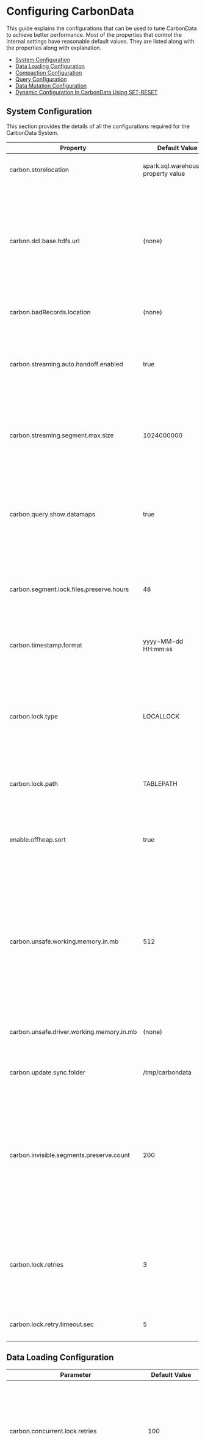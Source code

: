<!--
    Licensed to the Apache Software Foundation (ASF) under one or more 
    contributor license agreements.  See the NOTICE file distributed with
    this work for additional information regarding copyright ownership. 
    The ASF licenses this file to you under the Apache License, Version 2.0
    (the "License"); you may not use this file except in compliance with 
    the License.  You may obtain a copy of the License at

      http://www.apache.org/licenses/LICENSE-2.0

    Unless required by applicable law or agreed to in writing, software 
    distributed under the License is distributed on an "AS IS" BASIS, 
    WITHOUT WARRANTIES OR CONDITIONS OF ANY KIND, either express or implied.
    See the License for the specific language governing permissions and 
    limitations under the License.
-->

# Configuring CarbonData
 This guide explains the configurations that can be used to tune CarbonData to achieve better performance. Most of the properties that control the internal settings have reasonable default values. They are listed along with the properties along with explanation.

 * [System Configuration](#system-configuration)
 * [Data Loading Configuration](#data-loading-configuration)
 * [Compaction Configuration](#compaction-configuration)
 * [Query Configuration](#query-configuration)
 * [Data Mutation Configuration](#data-mutation-configuration)
 * [Dynamic Configuration In CarbonData Using SET-RESET](#dynamic-configuration-in-carbondata-using-set-reset)


##  System Configuration
This section provides the details of all the configurations required for the CarbonData System.

| Property | Default Value | Description |
|----------------------------|-------------------------------------|--------------------------------------------------------------------------------------------------------------------------------------------------------------------------------------------------------------------------------------------------------------------------------------------------------------------------------------------------------------------------------------------------------------------------------------------------------------------------------------------------------------------------------------------------------------------------------------------------------------------------------------|
| carbon.storelocation | spark.sql.warehouse.dir property value | Location where CarbonData will create the store, and write the data in its custom format. If not specified,the path defaults to spark.sql.warehouse.dir property. **NOTE:** Store location should be in HDFS or S3. |
| carbon.ddl.base.hdfs.url | (none) | To simplify and shorten the path to be specified in DDL/DML commands, this property is supported. This property is used to configure the HDFS relative path, the path configured in carbon.ddl.base.hdfs.url will be appended to the HDFS path configured in fs.defaultFS of core-site.xml. If this path is configured, then user need not pass the complete path while dataload. For example: If absolute path of the csv file is hdfs://10.18.101.155:54310/data/cnbc/2016/xyz.csv, the path "hdfs://10.18.101.155:54310" will come from property fs.defaultFS and user can configure the /data/cnbc/ as carbon.ddl.base.hdfs.url. Now while dataload user can specify the csv path as /2016/xyz.csv. |
| carbon.badRecords.location | (none) | CarbonData can detect the records not conforming to defined table schema and isolate them as bad records. This property is used to specify where to store such bad records. |
| carbon.streaming.auto.handoff.enabled | true | CarbonData supports storing of streaming data. To have high throughput for streaming, the data is written in Row format which is highly optimized for write, but performs poorly for query. When this property is true and when the streaming data size reaches ***carbon.streaming.segment.max.size***, CabonData will automatically convert the data to columnar format and optimize it for faster querying.**NOTE:** It is not recommended to keep the default value which is true. |
| carbon.streaming.segment.max.size | 1024000000 | CarbonData writes streaming data in row format which is optimized for high write throughput. This property defines the maximum size of data to be held is row format, beyond which it will be converted to columnar format in order to support high performance query, provided ***carbon.streaming.auto.handoff.enabled*** is true. **NOTE:** Setting higher value will impact the streaming ingestion. The value has to be configured in bytes. |
| carbon.query.show.datamaps | true | CarbonData stores datamaps as independent tables so as to allow independent maintenance to some extent. When this property is true,which is by default, show tables command will list all the tables including datatmaps(eg: Preaggregate table), else datamaps will be excluded from the table list.**NOTE:**  It is generally not required for the user to do any maintenance operations on these tables and hence not required to be seen. But it is shown by default so that user or admin can get clear understanding of the system for capacity planning. |
| carbon.segment.lock.files.preserve.hours | 48 | In order to support parallel data loading onto the same table, CarbonData sequences(locks) at the granularity of segments. Operations affecting the segment(like IUD, alter) are blocked from parallel operations. This property value indicates the number of hours the segment lock files will be preserved after dataload. These lock files will be deleted with the clean command after the configured number of hours. |
| carbon.timestamp.format | yyyy-MM-dd HH:mm:ss | CarbonData can understand data of timestamp type and process it in special manner. It can be so that the format of Timestamp data is different from that understood by CarbonData by default. This configuration allows users to specify the format of Timestamp in their data. |
| carbon.lock.type | LOCALLOCK | This configuration specifies the type of lock to be acquired during concurrent operations on table. There are following types of lock implementation: - LOCALLOCK: Lock is created on local file system as file. This lock is useful when only one spark driver (thrift server) runs on a machine and no other CarbonData spark application is launched concurrently. - HDFSLOCK: Lock is created on HDFS file system as file. This lock is useful when multiple CarbonData spark applications are launched and no ZooKeeper is running on cluster and HDFS supports file based locking. |
| carbon.lock.path | TABLEPATH | This configuration specifies the path where lock files have to be created. Recommended to configure zookeeper lock type or configure HDFS lock path(to this property) in case of S3 file system as locking is not feasible on S3. |
| enable.offheap.sort | true | Whether carbondata will use offheap or onheap memory. By default, the value is true and carbondata will use the property value from *carbon.unsafe.working.memory.in.mb* or *carbon.unsafe.driver.working.memory.in.mb* as the amount of memory; if it is false, carbondata will use the minimum value between the configured amount of unsafe memory and the 60% of JVM Heap Memory as the amount of memory. |
| carbon.unsafe.working.memory.in.mb | 512 | CarbonData supports storing data in off-heap memory for certain operations during data loading and query. This helps to avoid the Java GC and thereby improve the overall performance. The Minimum value recommeded is 512MB. Any value below this is reset to default value of 512MB. **NOTE:** The below formulas explain how to arrive at the off-heap size required.<u>Memory Required For Data Loading per executor: </u>(*carbon.number.of.cores.while.loading*) * (Number of tables to load in parallel) * (*offheap.sort.chunk.size.inmb* + *carbon.blockletgroup.size.in.mb* + *carbon.blockletgroup.size.in.mb*/3.5 ). <u>Memory required for Query per executor:</u> (*carbon.blockletgroup.size.in.mb* + *carbon.blockletgroup.size.in.mb* * 3.5) * spark.executor.cores |
| carbon.unsafe.driver.working.memory.in.mb | (none) | CarbonData supports storing data in unsafe on-heap memory in driver for certain operations like insert into, query for loading datamap cache. The Minimum value recommended is 512MB. If this configuration is not set, carbondata will use the value of `carbon.unsafe.working.memory.in.mb`. |
| carbon.update.sync.folder | /tmp/carbondata | CarbonData maintains last modification time entries in modifiedTime.mdt to determine the schema changes and reload only when necessary. This configuration specifies the path where the file needs to be written. |
| carbon.invisible.segments.preserve.count | 200 | CarbonData maintains each data load entry in tablestatus file. The entries from this file are not deleted for those segments that are compacted or dropped, but are made invisible. If the number of data loads are very high, the size and number of entries in tablestatus file can become too many causing unnecessary reading of all data. This configuration specifies the number of segment entries to be maintained afte they are compacted or dropped. Beyond this, the entries are moved to a separate history tablestatus file. **NOTE:** The entries in tablestatus file help to identify the operations performed on CarbonData table and is also used for checkpointing during various data manupulation operations. This is similar to AUDIT file maintaining all the operations and its status. Hence the entries are never deleted but moved to a separate history file. |
| carbon.lock.retries | 3 | CarbonData ensures consistency of operations by blocking certain operations from running in parallel. In order to block the operations from running in parallel, lock is obtained on the table. This configuration specifies the maximum number of retries to obtain the lock for any operations other than load. **NOTE:** Data manupulation operations like Compaction,UPDATE,DELETE  or LOADING,UPDATE,DELETE are not allowed to run in parallel. How ever data loading can happen in parallel to compaction. |
| carbon.lock.retry.timeout.sec | 5 | Specifies the interval between the retries to obtain the lock for any operation other than load. **NOTE:** Refer to ***carbon.lock.retries*** for understanding why CarbonData uses locks for operations. |

## Data Loading Configuration

| Parameter | Default Value | Description |
|--------------------------------------|---------------|----------------------------------------------------------------------------------------------------------------------|
| carbon.concurrent.lock.retries | 100 | CarbonData supports concurrent data loading onto same table. To ensure the loading status is correctly updated into the system,locks are used to sequence the status updation step. This configuration specifies the maximum number of retries to obtain the lock for updating the load status. **NOTE:** This value is high as more number of concurrent loading happens,more the chances of not able to obtain the lock when tried. Adjust this value according to the number of concurrent loading to be supported by the system. |
| carbon.concurrent.lock.retry.timeout.sec | 1 | Specifies the interval between the retries to obtain the lock for concurrent operations. **NOTE:** Refer to ***carbon.concurrent.lock.retries*** for understanding why CarbonData uses locks during data loading operations. |
| carbon.csv.read.buffersize.byte | 1048576 | CarbonData uses Hadoop InputFormat to read the csv files. This configuration value is used to pass buffer size as input for the Hadoop MR job when reading the csv files. This value is configured in bytes. **NOTE:** Refer to ***org.apache.hadoop.mapreduce. InputFormat*** documentation for additional information. |
| carbon.loading.prefetch | false | CarbonData uses univocity parser to read csv files. This configuration is used to inform the parser whether it can prefetch the data from csv files to speed up the reading.**NOTE:** Enabling prefetch improves the data loading performance, but needs higher memory to keep more records which are read ahead from disk. |
| carbon.skip.empty.line | false | The csv files givent to CarbonData for loading can contain empty lines. Based on the business scenario, this empty line might have to be ignored or needs to be treated as NULL value for all columns. In order to define this business behavior, this configuration is provided.**NOTE:** In order to consider NULL values for non string columns and continue with data load, ***carbon.bad.records.action*** need to be set to **FORCE**;else data load will be failed as bad records encountered. |
| carbon.number.of.cores.while.loading | 2 | Number of cores to be used while loading data. This also determines the number of threads to be used to read the input files (csv) in parallel.**NOTE:** This configured value is used in every data loading step to parallelize the operations. Configuring a higher value can lead to increased early thread pre-emption by OS and there by reduce the overall performance. |
| enable.unsafe.sort | true | CarbonData supports unsafe operations of Java to avoid GC overhead for certain operations. This configuration enables to use unsafe functions in CarbonData. **NOTE:** For operations like data loading, which generates more short lived Java objects, Java GC can be a bottle neck. Using unsafe can overcome the GC overhead and improve the overall performance. |
| enable.offheap.sort | true | CarbonData supports storing data in off-heap memory for certain operations during data loading and query. This helps to avoid the Java GC and thereby improve the overall performance. This configuration enables using off-heap memory for sorting of data during data loading.**NOTE:**  ***enable.unsafe.sort*** configuration needs to be configured to true for using off-heap |
| carbon.load.sort.scope | LOCAL_SORT | CarbonData can support various sorting options to match the balance between load and query performance. LOCAL_SORT:All the data given to an executor in the single load is fully sorted and written to carbondata files. Data loading performance is reduced a little as the entire data needs to be sorted in the executor. BATCH_SORT:Sorts the data in batches of configured size and writes to carbondata files. Data loading performance increases as the entire data need not be sorted. But query performance will get reduced due to false positives in block pruning and also due to more number of carbondata files written. Due to more number of carbondata files, if identified blocks > cluster parallelism, query performance and concurrency will get reduced. GLOBAL SORT:Entire data in the data load is fully sorted and written to carbondata files. Data loading performance would get reduced as the entire data needs to be sorted. But the query performance increases significantly due to very less false positives and concurrency is also improved. **NOTE:** when BATCH_SORT is configured, it is recommended to keep ***carbon.load.batch.sort.size.inmb*** > ***carbon.blockletgroup.size.in.mb*** |
| carbon.load.batch.sort.size.inmb | 0 | When  ***carbon.load.sort.scope*** is configured as ***BATCH_SORT***, this configuration needs to be added to specify the batch size for sorting and writing to carbondata files. **NOTE:** It is recommended to keep the value around 45% of ***carbon.sort.storage.inmemory.size.inmb*** to avoid spill to disk. Also it is recommended to keep the value higher than ***carbon.blockletgroup.size.in.mb***. Refer to *carbon.load.sort.scope* for more information on sort options and the advantages/disadvantages of each option. |
| carbon.global.sort.rdd.storage.level | MEMORY_ONLY | Storage level to persist dataset of RDD/dataframe when loading data with 'sort_scope'='global_sort', if user's executor has less memory, set this parameter to 'MEMORY_AND_DISK_SER' or other storage level to correspond to different environment. [See detail](http://spark.apache.org/docs/latest/rdd-programming-guide.html#rdd-persistence). |
| carbon.load.global.sort.partitions | 0 | The number of partitions to use when shuffling data for global sort. Default value 0 means to use same number of map tasks as reduce tasks. **NOTE:** In general, it is recommended to have 2-3 tasks per CPU core in your cluster. |
| carbon.sort.size | 100000 | Number of records to hold in memory to sort and write intermediate sort temp files. **NOTE:** Memory required for data loading will increase if you turn this value bigger. Besides each thread will cache this amout of records. The number of threads is configured by *carbon.number.of.cores.while.loading*. |
| carbon.options.bad.records.logger.enable | false | CarbonData can identify the records that are not conformant to schema and isolate them as bad records. Enabling this configuration will make CarbonData to log such bad records. **NOTE:** If the input data contains many bad records, logging them will slow down the over all data loading throughput. The data load operation status would depend on the configuration in ***carbon.bad.records.action***. |
| carbon.bad.records.action | FAIL | CarbonData in addition to identifying the bad records, can take certain actions on such data. This configuration can have four types of actions for bad records namely FORCE, REDIRECT, IGNORE and FAIL. If set to FORCE then it auto-corrects the data by storing the bad records as NULL. If set to REDIRECT then bad records are written to the raw CSV instead of being loaded. If set to IGNORE then bad records are neither loaded nor written to the raw CSV. If set to FAIL then data loading fails if any bad records are found. |
| carbon.options.is.empty.data.bad.record | false | Based on the business scenarios, empty("" or '' or ,,) data can be valid or invalid. This configuration controls how empty data should be treated by CarbonData. If false, then empty ("" or '' or ,,) data will not be considered as bad record and vice versa. |
| carbon.options.bad.record.path | (none) | Specifies the HDFS path where bad records are to be stored. By default the value is Null. This path must to be configured by the user if ***carbon.options.bad.records.logger.enable*** is **true** or ***carbon.bad.records.action*** is **REDIRECT**. |
| carbon.blockletgroup.size.in.mb | 64 | Please refer to [file-structure-of-carbondata](./file-structure-of-carbondata.md#carbondata-file-format) to understand the storage format of CarbonData. The data are read as a group of blocklets which are called blocklet groups. This parameter specifies the size of each blocklet group. Higher value results in better sequential IO access. The minimum value is 16MB, any value lesser than 16MB will reset to the default value (64MB). **NOTE:** Configuring a higher value might lead to poor performance as an entire blocklet group will have to read into memory before processing. For filter queries with limit, it is **not advisable** to have a bigger blocklet size. For aggregation queries which need to return more number of rows, bigger blocklet size is advisable. |
| carbon.sort.file.write.buffer.size | 16384 | CarbonData sorts and writes data to intermediate files to limit the memory usage. This configuration determines the buffer size to be used for reading and writing such files. **NOTE:** This configuration is useful to tune IO and derive optimal performance. Based on the OS and underlying harddisk type, these values can significantly affect the overall performance. It is ideal to tune the buffersize equivalent to the IO buffer size of the OS. Recommended range is between 10240 and 10485760 bytes. |
| carbon.sort.intermediate.files.limit | 20 | CarbonData sorts and writes data to intermediate files to limit the memory usage. Before writing the target carbondata file, the records in these intermediate files needs to be merged to reduce the number of intermediate files. This configuration determines the minimum number of intermediate files after which merged sort is applied on them sort the data. **NOTE:** Intermediate merging happens on a separate thread in the background. Number of threads used is determined by ***carbon.merge.sort.reader.thread***. Configuring a low value will cause more time to be spent in merging these intermediate merged files which can cause more IO. Configuring a high value would cause not to use the idle threads to do intermediate sort merges. Recommended range is between 2 and 50. |
| carbon.merge.sort.reader.thread | 3 | CarbonData sorts and writes data to intermediate files to limit the memory usage. When the intermediate files reaches ***carbon.sort.intermediate.files.limit***, the files will be merged in another thread pool. This value will control the size of the pool. Each thread will read the intermediate files and do merge sort and finally write the records to another file. **NOTE:** Refer to ***carbon.sort.intermediate.files.limit*** for operation description. Configuring smaller number of threads can cause merging slow down over loading process whereas configuring larger number of threads can cause thread contention with threads in other data loading steps. Hence configure a fraction of ***carbon.number.of.cores.while.loading***. |
| carbon.merge.sort.prefetch | true | CarbonData writes every ***carbon.sort.size*** number of records to intermediate temp files during data loading to ensure memory footprint is within limits. These intermediate temp files will have to be sorted using merge sort before writing into CarbonData format. This configuration enables pre fetching of data from these temp files in order to optimize IO and speed up data loading process. |
| carbon.prefetch.buffersize | 1000 | When the configuration ***carbon.merge.sort.prefetch*** is configured to true, we need to set the number of records that can be prefetched. This configuration is used specify the number of records to be prefetched.**NOTE: **Configuring more number of records to be prefetched increases memory footprint as more records will have to be kept in memory. |
| enable.inmemory.merge.sort | false | CarbonData sorts and writes data to intermediate files to limit the memory usage. These intermediate files needs to be sorted again using merge sort before writing to the final carbondata file. Performing merge sort in memory would increase the sorting performance at the cost of increased memory footprint. This Configuration specifies to do in-memory merge sort or to do file based merge sort. |
| carbon.sort.storage.inmemory.size.inmb | 512 | CarbonData writes every ***carbon.sort.size*** number of records to intermediate temp files during data loading to ensure memory footprint is within limits. When ***enable.unsafe.sort*** configuration is enabled, instead of using ***carbon.sort.size*** which is based on rows count, size occupied in memory is used to determine when to flush data pages to intermediate temp files. This configuration determines the memory to be used for storing data pages in memory. **NOTE:** Configuring a higher value ensures more data is maintained in memory and hence increases data loading performance due to reduced or no IO. Based on the memory availability in the nodes of the cluster, configure the values accordingly. |
| carbon.load.sortmemory.spill.percentage | 0 | During data loading, some data pages are kept in memory upto memory configured in ***carbon.sort.storage.inmemory.size.inmb*** beyond which they are spilled to disk as intermediate temporary sort files. This configuration determines after what percentage data needs to be spilled to disk. **NOTE:** Without this configuration, when the data pages occupy upto configured memory, new data pages would be dumped to disk and old pages are still maintained in disk. |
| carbon.enable.calculate.size | true | **For Load Operation**: Enabling this property will let carbondata calculate the size of the carbon data file (.carbondata) and the carbon index file (.carbonindex) for each load and update the table status file. **For Describe Formatted**: Enabling this property will let carbondata calculate the total size of the carbon data files and the carbon index files for the each table and display it in describe formatted command. **NOTE:** This is useful to determine the overall size of the carbondata table and also get an idea of how the table is growing in order to take up other backup strategy decisions. |
| carbon.cutOffTimestamp | (none) | CarbonData has capability to generate the Dictionary values for the timestamp columns from the data itself without the need to store the computed dictionary values. This configuration sets the start date for calculating the timestamp. Java counts the number of milliseconds from start of "1970-01-01 00:00:00". This property is used to customize the start of position. For example "2000-01-01 00:00:00". **NOTE:** The date must be in the form ***carbon.timestamp.format***. CarbonData supports storing data for upto 68 years. For example, if the cut-off time is 1970-01-01 05:30:00, then data upto 2038-01-01 05:30:00 will be supported by CarbonData. |
| carbon.timegranularity | SECOND | The configuration is used to specify the data granularity level such as DAY, HOUR, MINUTE, or SECOND. This helps to store more than 68 years of data into CarbonData. |
| carbon.use.local.dir | true | CarbonData,during data loading, writes files to local temp directories before copying the files to HDFS. This configuration is used to specify whether CarbonData can write locally to tmp directory of the container or to the YARN application directory. |
| carbon.sort.temp.compressor | SNAPPY | CarbonData writes every ***carbon.sort.size*** number of records to intermediate temp files during data loading to ensure memory footprint is within limits. These temporary files can be compressed and written in order to save the storage space. This configuration specifies the name of compressor to be used to compress the intermediate sort temp files during sort procedure in data loading. The valid values are 'SNAPPY','GZIP','BZIP2','LZ4','ZSTD' and empty. By default, empty means that Carbondata will not compress the sort temp files. **NOTE:** Compressor will be useful if you encounter disk bottleneck. Since the data needs to be compressed and decompressed,it involves additional CPU cycles,but is compensated by the high IO throughput due to less data to be written or read from the disks. |
| carbon.load.skewedDataOptimization.enabled | false | During data loading,CarbonData would divide the number of blocks equally so as to ensure all executors process same number of blocks. This mechanism satisfies most of the scenarios and ensures maximum parallel processing for optimal data loading performance. In some business scenarios, there might be scenarios where the size of blocks vary significantly and hence some executors would have to do more work if they get blocks containing more data. This configuration enables size based block allocation strategy for data loading. When loading, carbondata will use file size based block allocation strategy for task distribution. It will make sure that all the executors process the same size of data.**NOTE:** This configuration is useful if the size of your input data files varies widely, say 1MB to 1GB. For this configuration to work effectively,knowing the data pattern and size is important and necessary. |
| enable.data.loading.statistics | false | CarbonData has extensive logging which would be useful for debugging issues related to performance or hard to locate issues. This configuration when made ***true*** would log additional data loading statistics information to more accurately locate the issues being debugged. **NOTE:** Enabling this would log more debug information to log files, there by increasing the log files size significantly in short span of time. It is advised to configure the log files size, retention of log files parameters in log4j properties appropriately. Also extensive logging is an increased IO operation and hence over all data loading performance might get reduced. Therefore it is recommended to enable this configuration only for the duration of debugging. |
| carbon.dictionary.chunk.size | 10000 | CarbonData generates dictionary keys and writes them to separate dictionary file during data loading. To optimize the IO, this configuration determines the number of dictionary keys to be persisted to dictionary file at a time. **NOTE:** Writing to file also serves as a commit point to the dictionary generated. Increasing more values in memory causes more data loss during system or application failure. It is advised to alter this configuration judiciously. |
| dictionary.worker.threads | 1 | CarbonData supports Optimized data loading by relying on a dictionary server. Dictionary server helps to maintain dictionary values independent of the data loading and there by avoids reading the same input data multiples times. This configuration determines the number of concurrent dictionary generation or request that needs to be served by the dictionary server. **NOTE:** This configuration takes effect when ***carbon.options.single.pass*** is configured as true. Please refer to *carbon.options.single.pass*to understand how dictionary server optimizes data loading. |
| carbon.dictionary.server.port | 2030 | Single Pass Loading enables single job to finish data loading with dictionary generation on the fly. It enhances performance in the scenarios where the subsequent data loading after initial load involves fewer incremental updates on the dictionary. Single pass loading can be enabled using the option ***carbon.options.single.pass***. When this option is specified, a dictionary server will be internally started to handle the dictionary generation and query requests. This configuration specifies the port on which the server need to listen for incoming requests. Port value ranges between 0-65535 |
| carbon.load.directWriteToStorePath.enabled | false | During data load, all the carbondata files are written to local disk and finally copied to the target store location in HDFS/S3. Enabling this parameter will make carbondata files to be written directly onto target HDFS/S3 location bypassing the local disk.**NOTE:** Writing directly to HDFS/S3 saves local disk IO(once for writing the files and again for copying to HDFS/S3) there by improving the performance. But the drawback is when data loading fails or the application crashes, unwanted carbondata files will remain in the target HDFS/S3 location until it is cleared during next data load or by running *CLEAN FILES* DDL command |
| carbon.options.serialization.null.format | \N | Based on the business scenarios, some columns might need to be loaded with null values. As null value cannot be written in csv files, some special characters might be adopted to specify null values. This configuration can be used to specify the null values format in the data being loaded. |
| carbon.column.compressor | snappy | CarbonData will compress the column values using the compressor specified by this configuration. Currently CarbonData supports 'snappy' and 'zstd' compressors. |
| carbon.minmax.allowed.byte.count | 200 | CarbonData will write the min max values for string/varchar types column using the byte count specified by this configuration. Max value is 1000 bytes(500 characters) and Min value is 10 bytes(5 characters). **NOTE:** This property is useful for reducing the store size thereby improving the query performance but can lead to query degradation if value is not configured properly. | |

## Compaction Configuration

| Parameter | Default Value | Description |
|-----------------------------------------------|---------------|--------------------------------------------------------------------------------------------------------------------------------------------------------------------------------------------------------------------------------------------------------------------------------------------------------------------------------------------------|
| carbon.number.of.cores.while.compacting | 2 | Number of cores to be used while compacting data. This also determines the number of threads to be used to read carbondata files in parallel. |
| carbon.compaction.level.threshold | 4, 3 | Each CarbonData load will create one segment, if every load is small in size it will generate many small file over a period of time impacting the query performance. This configuration is for minor compaction which decides how many segments to be merged. Configuration is of the form (x,y). Compaction will be triggered for every x segments and form a single level 1 compacted segment. When the number of compacted level 1 segments reach y, compaction will be triggered again to merge them to form a single level 2 segment. For example: If it is set as 2, 3 then minor compaction will be triggered for every 2 segments. 3 is the number of level 1 compacted segments which is further compacted to new segment.**NOTE:** When ***carbon.enable.auto.load.merge*** is **true**, configuring higher values cause overall data loading time to increase as compaction will be triggered after data loading is complete but status is not returned till compaction is complete. But compacting more number of segments can increase query performance. Hence optimal values needs to be configured based on the business scenario. Valid values are between 0 to 100. |
| carbon.major.compaction.size | 1024 | To improve query performance and all the segments can be merged and compacted to a single segment upto configured size. This Major compaction size can be configured using this parameter. Sum of the segments which is below this threshold will be merged. This value is expressed in MB. |
| carbon.horizontal.compaction.enable | true | CarbonData supports DELETE/UPDATE functionality by creating delta data files for existing carbondata files. These delta files would grow as more number of DELETE/UPDATE operations are performed. Compaction of these delta files are termed as horizontal compaction. This configuration is used to turn ON/OFF horizontal compaction. After every DELETE and UPDATE statement, horizontal compaction may occur in case the delta (DELETE/ UPDATE) files becomes more than specified threshold.**NOTE: **Having many delta files will reduce the query performance as scan has to happen on all these files before the final state of data can be decided. Hence it is advisable to keep horizontal compaction enabled and configure reasonable values to ***carbon.horizontal.UPDATE.compaction.threshold*** and ***carbon.horizontal.DELETE.compaction.threshold*** |
| carbon.horizontal.update.compaction.threshold | 1 | This configuration specifies the threshold limit on number of UPDATE delta files within a segment. In case the number of delta files goes beyond the threshold, the UPDATE delta files within the segment becomes eligible for horizontal compaction and are compacted into single UPDATE delta file. Values range between 1 to 10000. |
| carbon.horizontal.delete.compaction.threshold | 1 | This configuration specifies the threshold limit on number of DELETE delta files within a block of a segment. In case the number of delta files goes beyond the threshold, the DELETE delta files for the particular block of the segment becomes eligible for horizontal compaction and are compacted into single DELETE delta file. Values range between 1 to 10000. |
| carbon.update.segment.parallelism | 1 | CarbonData processes the UPDATE operations by grouping records belonging to a segment into a single executor task. When the amount of data to be updated is more, this behavior causes problems like restarting of executor due to low memory and data-spill related errors. This property specifies the parallelism for each segment during update.**NOTE:** It is recommended to set this value to a multiple of the number of executors for balance. Values range between 1 to 1000. |
| carbon.numberof.preserve.segments | 0 | If the user wants to preserve some number of segments from being compacted then he can set this configuration. Example: carbon.numberof.preserve.segments = 2 then 2 latest segments will always be excluded from the compaction. No segments will be preserved by default.**NOTE:** This configuration is useful when the chances of input data can be wrong due to environment scenarios. Preserving some of the latest segments from being compacted can help to easily delete the wrongly loaded segments. Once compacted,it becomes more difficult to determine the exact data to be deleted(except when data is incrementing according to time) |
| carbon.allowed.compaction.days | 0 | This configuration is used to control on the number of recent segments that needs to be compacted, ignoring the older ones. This configuration is in days. For Example: If the configuration is 2, then the segments which are loaded in the time frame of past 2 days only will get merged. Segments which are loaded earlier than 2 days will not be merged. This configuration is disabled by default.**NOTE:** This configuration is useful when a bulk of history data is loaded into the carbondata. Query on this data is less frequent. In such cases involving these segments also into compaction will affect the resource consumption, increases overall compaction time. |
| carbon.enable.auto.load.merge | false | Compaction can be automatically triggered once data load completes. This ensures that the segments are merged in time and thus query times does not increase with increase in segments. This configuration enables to do compaction along with data loading.**NOTE: **Compaction will be triggered once the data load completes. But the status of data load wait till the compaction is completed. Hence it might look like data loading time has increased, but thats not the case. Moreover failure of compaction will not affect the data loading status. If data load had completed successfully, the status would be updated and segments are committed. However, failure while data loading, will not trigger compaction and error is returned immediately. |
| carbon.enable.page.level.reader.in.compaction|true|Enabling page level reader for compaction reduces the memory usage while compacting more number of segments. It allows reading only page by page instead of reading whole blocklet to memory. **NOTE:** Please refer to [file-structure-of-carbondata](./file-structure-of-carbondata.md#carbondata-file-format) to understand the storage format of CarbonData and concepts of pages.|
| carbon.concurrent.compaction | true | Compaction of different tables can be executed concurrently. This configuration determines whether to compact all qualifying tables in parallel or not. **NOTE: **Compacting concurrently is a resource demanding operation and needs more resources there by affecting the query performance also. This configuration is **deprecated** and might be removed in future releases. |
| carbon.compaction.prefetch.enable | false | Compaction operation is similar to Query + data load where in data from qualifying segments are queried and data loading performed to generate a new single segment. This configuration determines whether to query ahead data from segments and feed it for data loading. **NOTE: **This configuration is disabled by default as it needs extra resources for querying extra data. Based on the memory availability on the cluster, user can enable it to improve compaction performance. |
| carbon.merge.index.in.segment | true | Each CarbonData file has a companion CarbonIndex file which maintains the metadata about the data. These CarbonIndex files are read and loaded into driver and is used subsequently for pruning of data during queries. These CarbonIndex files are very small in size(few KB) and are many. Reading many small files from HDFS is not efficient and leads to slow IO performance. Hence these CarbonIndex files belonging to a segment can be combined into  a single file and read once there by increasing the IO throughput. This configuration enables to merge all the CarbonIndex files into a single MergeIndex file upon data loading completion.**NOTE:** Reading a single big file is more efficient in HDFS and IO throughput is very high. Due to this the time needed to load the index files into memory when query is received for the first time on that table is significantly reduced and there by significantly reduces the delay in serving the first query. |

## Query Configuration

| Parameter | Default Value | Description |
|--------------------------------------|---------------|---------------------------------------------------|
| carbon.max.driver.lru.cache.size | -1 | Maximum memory **(in MB)** upto which the driver process can cache the data (BTree and dictionary values). Beyond this, least recently used data will be removed from cache before loading new set of values. Default value of -1 means there is no memory limit for caching. Only integer values greater than 0 are accepted. **NOTE:** Minimum number of entries that needs to be removed from cache in order to load the new set of data is determined and unloaded.ie.,for example if 3 cache entries qualify for pre-emption, out of these, those entries that free up more cache memory is removed prior to others. Please refer [FAQs](./faq.md#how-to-check-lru-cache-memory-footprint) for checking LRU cache memory footprint. |
| carbon.max.executor.lru.cache.size | -1 | Maximum memory **(in MB)** upto which the executor process can cache the data (BTree and reverse dictionary values). Default value of -1 means there is no memory limit for caching. Only integer values greater than 0 are accepted. **NOTE:** If this parameter is not configured, then the value of ***carbon.max.driver.lru.cache.size*** will be used. |
| max.query.execution.time | 60 | Maximum time allowed for one query to be executed. The value is in minutes. |
| carbon.enableMinMax | true | CarbonData maintains the metadata which enables to prune unnecessary files from being scanned as per the query conditions. To achieve pruning, Min,Max of each column is maintined.Based on the filter condition in the query, certain data can be skipped from scanning by matching the filter value against the min,max values of the column(s) present in that carbondata file. This pruning enhances query performance significantly. |
| carbon.dynamical.location.scheduler.timeout | 5 | CarbonData has its own scheduling algorithm to suggest to Spark on how many tasks needs to be launched and how much work each task need to do in a Spark cluster for any query on CarbonData. To determine the number of tasks that can be scheduled, knowing the count of active executors is necessary. When dynamic allocation is enabled on a YARN based spark cluster, executor processes are shutdown if no request is received for a particular amount of time. The executors are brought up when the requet is received again. This configuration specifies the maximum time (unit in seconds) the carbon scheduler can wait for executor to be active. Minimum value is 5 sec and maximum value is 15 sec.**NOTE: **Waiting for longer time leads to slow query response time.Moreover it might be possible that YARN is not able to start the executors and waiting is not beneficial. |
| carbon.scheduler.min.registered.resources.ratio | 0.8 | Specifies the minimum resource (executor) ratio needed for starting the block distribution. The default value is 0.8, which indicates 80% of the requested resource is allocated for starting block distribution. The minimum value is 0.1 min and the maximum value is 1.0. |
| carbon.search.enabled (Alpha Feature) | false | If set to true, it will use CarbonReader to do distributed scan directly instead of using compute framework like spark, thus avoiding limitation of compute framework like SQL optimizer and task scheduling overhead. |
| carbon.search.query.timeout | 10s | Time within which the result is expected from the workers, beyond which the query is terminated |
| carbon.search.scan.thread | num of cores available in worker node | Number of cores to be used in each worker for performing scan. |
| carbon.search.master.port | 10020 | Port on which the search master listens for incoming query requests |
| carbon.search.worker.port | 10021 | Port on which search master communicates with the workers. |
| carbon.search.worker.workload.limit | 10 * *carbon.search.scan.thread* | Maximum number of active requests that can be sent to a worker. Beyond which the request needs to be rescheduled for later time or to a different worker. |
| carbon.detail.batch.size | 100 | The buffer size to store records, returned from the block scan. In limit scenario this parameter is very important. For example your query limit is 1000. But if we set this value to 3000 that means we get 3000 records from scan but spark will only take 1000 rows. So the 2000 remaining are useless. In one Finance test case after we set it to 100, in the limit 1000 scenario the performance increase about 2 times in comparison to if we set this value to 12000. |
| carbon.enable.vector.reader | true | Spark added vector processing to optimize cpu cache miss and there by increase the query performance. This configuration enables to fetch data as columnar batch of size 4*1024 rows instead of fetching data row by row and provide it to spark so that there is improvement in  select queries performance. |
| carbon.task.distribution | block | CarbonData has its own scheduling algorithm to suggest to Spark on how many tasks needs to be launched and how much work each task need to do in a Spark cluster for any query on CarbonData. Each of these task distribution suggestions has its own advantages and disadvantages. Based on the customer use case, appropriate task distribution can be configured.**block**: Setting this value will launch one task per block. This setting is suggested in case of concurrent queries and queries having big shuffling scenarios. **custom**: Setting this value will group the blocks and distribute it uniformly to the available resources in the cluster. This enhances the query performance but not suggested in case of concurrent queries and queries having big shuffling scenarios. **blocklet**: Setting this value will launch one task per blocklet. This setting is suggested in case of concurrent queries and queries having big shuffling scenarios. **merge_small_files**: Setting this value will merge all the small carbondata files upto a bigger size configured by ***spark.sql.files.maxPartitionBytes*** (128 MB is the default value,it is configurable) during querying. The small carbondata files are combined to a map task to reduce the number of read task. This enhances the performance. |
| carbon.custom.block.distribution | false | CarbonData has its own scheduling algorithm to suggest to Spark on how many tasks needs to be launched and how much work each task need to do in a Spark cluster for any query on CarbonData. When this configuration is true, CarbonData would distribute the available blocks to be scanned among the available number of cores. For Example:If there are 10 blocks to be scanned and only 3 tasks can be run(only 3 executor cores available in the cluster), CarbonData would combine blocks as 4,3,3 and give it to 3 tasks to run. **NOTE:** When this configuration is false, as per the ***carbon.task.distribution*** configuration, each block/blocklet would be given to each task. |
| enable.query.statistics | false | CarbonData has extensive logging which would be useful for debugging issues related to performance or hard to locate issues. This configuration when made ***true*** would log additional query statistics information to more accurately locate the issues being debugged.**NOTE:** Enabling this would log more debug information to log files, there by increasing the log files size significantly in short span of time. It is advised to configure the log files size, retention of log files parameters in log4j properties appropriately. Also extensive logging is an increased IO operation and hence over all query performance might get reduced. Therefore it is recommended to enable this configuration only for the duration of debugging. |
| enable.unsafe.in.query.processing | false | CarbonData supports unsafe operations of Java to avoid GC overhead for certain operations. This configuration enables to use unsafe functions in CarbonData while scanning the  data during query. |
| carbon.query.validate.direct.query.on.datamap | true | CarbonData supports creating pre-aggregate table datamaps as an independent tables. For some debugging purposes, it might be required to directly query from such datamap tables. This configuration allows to query on such datamaps. |
| carbon.max.driver.threads.for.block.pruning | 4 | Number of threads used for driver pruning when the carbon files are more than 100k Maximum memory. This configuration can used to set number of threads between 1 to 4. |
| carbon.heap.memory.pooling.threshold.bytes | 1048576 | CarbonData supports unsafe operations of Java to avoid GC overhead for certain operations. Using unsafe, memory can be allocated on Java Heap or off heap. This configuration controls the allocation mechanism on Java HEAP. If the heap memory allocations of the given size is greater or equal than this value,it should go through the pooling mechanism. But if set this size to -1, it should not go through the pooling mechanism. Default value is 1048576(1MB, the same as Spark). Value to be specified in bytes. |
| carbon.push.rowfilters.for.vector | false | When enabled complete row filters will be handled by carbon in case of vector. If it is disabled then only page level pruning will be done by carbon and row level filtering will be done by spark for vector. And also there are scan optimizations in carbon to avoid multiple data copies when this parameter is set to false. There is no change in flow for non-vector based queries. |

## Data Mutation Configuration
| Parameter | Default Value | Description |
|--------------------------------------|---------------|---------------------------------------------------|
| carbon.insert.persist.enable | false | CarbonData does loading in 2 major steps.1st step reads from the input source and generates the dictionary values.2nd step reads from the source again and encodes the data with the dictionary values, perform index calculations and writes in CarbonData format. Suppose we are loading the CarbonData table using another table as source(using insert into) and the source table is being loaded in parallel, there can be cases where some data got inserted into the source table after CarbonData generated for the target table in which case some new records which does not have dictionary values generated gets read leading to inconsistency. To avoid this condition we can persist the dataset of RDD/dataframe into MEMORY_AND_DISK(default value) and perform insert into operation. This ensures the data read from source table is cached and is not read again from the source there by ensuring consistency between dictionary generation and writing to CarbonData format steps. By default this value is false as concurrent loading into source table is not the scenario majority of the times.**NOTE:** This configuration can reduce the insert into execution time as data need not be re read; but increases the memory foot print. |
| carbon.insert.storage.level | MEMORY_AND_DISK | Storage level to persist dataset of a RDD/dataframe. Applicable when ***carbon.insert.persist.enable*** is **true**, if user's executor has less memory, set this parameter to 'MEMORY_AND_DISK_SER' or other storage level to correspond to different environment. [See detail](http://spark.apache.org/docs/latest/rdd-programming-guide.html#rdd-persistence). |
| carbon.update.persist.enable | true | Configuration to enable the dataset of RDD/dataframe to persist data. Enabling this will reduce the execution time of UPDATE operation. |
| carbon.update.storage.level | MEMORY_AND_DISK | Storage level to persist dataset of a RDD/dataframe. Applicable when ***carbon.update.persist.enable*** is **true**, if user's executor has less memory, set this parameter to 'MEMORY_AND_DISK_SER' or other storage level to correspond to different environment. [See detail](http://spark.apache.org/docs/latest/rdd-programming-guide.html#rdd-persistence). |


##  Dynamic Configuration In CarbonData Using SET-RESET

**SET/RESET** commands are used to add, update, display, or reset the carbondata properties dynamically without restarting the driver.

**Syntax**

* **Add or Update :** This command adds or updates the value of parameter_name.

```
SET parameter_name=parameter_value
```

* Display Property Value: This command displays the value of the specified parameter_name.

```
SET parameter_name
```

* Display Session Parameters: This command displays all the supported session parameters.

```
SET
```

* Display Session Parameters along with usage details: This command displays all the supported session parameters along with their usage details.

```
SET -v
```

* Reset: This command clears all the session parameters.

```
RESET
```

 **Parameter Description:**

| Parameter       | Description                                                                            |
|-----------------|----------------------------------------------------------------------------------------|
| parameter_name  | Name of the property whose value needs to be dynamically added, updated, or displayed. |
| parameter_value | New value of the parameter_name to be set.                                             |

<b><p align="center">Dynamically Configurable Properties of CarbonData</p></b>


| Properties                                | Description                                                  |
| ----------------------------------------- | ------------------------------------------------------------ |
| carbon.options.bad.records.logger.enable  | CarbonData can identify the records that are not conformant to schema and isolate them as bad records. Enabling this configuration will make CarbonData to log such bad records.**NOTE:** If the input data contains many bad records, logging them will slow down the over all data loading throughput. The data load operation status would depend on the configuration in ***carbon.bad.records.action***. |
| carbon.options.bad.records.logger.enable  | To enable or disable bad record logger.                      |
| carbon.options.bad.records.action         | This property can have four types of actions for bad records FORCE, REDIRECT, IGNORE and FAIL. If set to FORCE then it auto-corrects the data by storing the bad records as NULL. If set to REDIRECT then bad records are written to the raw CSV instead of being loaded. If set to IGNORE then bad records are neither loaded nor written to the raw CSV. If set to FAIL then data loading fails if any bad records are found. |
| carbon.options.is.empty.data.bad.record   | If false, then empty ("" or '' or ,,) data will not be considered as bad record and vice versa. |
| carbon.options.batch.sort.size.inmb       | Size of batch data to keep in memory, as a thumb rule it supposed to be less than 45% of sort.inmemory.size.inmb otherwise it may spill intermediate data to disk. |
| carbon.options.single.pass                | Single Pass Loading enables single job to finish data loading with dictionary generation on the fly. It enhances performance in the scenarios where the subsequent data loading after initial load involves fewer incremental updates on the dictionary. This option specifies whether to use single pass for loading data or not. By default this option is set to FALSE. **NOTE:** Enabling this starts a new dictionary server to handle dictionary generation requests during data loading. Without this option, the input csv files will have to read twice. Once while dictionary generation and persisting to the dictionary files.second when the data loading need to convert the input data into carbondata format. Enabling this optimizes the optimizes to read the input data only once there by reducing IO and hence over all data loading time. If concurrent data loading needs to be supported, consider tuning ***dictionary.worker.threads***. Port on which the dictionary server need to listen on can be configured using the configuration ***carbon.dictionary.server.port***. |
| carbon.options.bad.record.path            | Specifies the HDFS path where bad records needs to be stored. |
| carbon.custom.block.distribution          | Specifies whether to use the Spark or Carbon block distribution feature.**NOTE: **Refer to [Query Configuration](#query-configuration)#carbon.custom.block.distribution for more details on CarbonData scheduler. |
| enable.unsafe.sort                        | Specifies whether to use unsafe sort during data loading. Unsafe sort reduces the garbage collection during data load operation, resulting in better performance. |
| carbon.options.date.format                 | Specifies the data format of the date columns in the data being loaded |
| carbon.options.timestamp.format            | Specifies the timestamp format of the time stamp columns in the data being loaded |
| carbon.options.sort.scope                 | Specifies how the current data load should be sorted with. **NOTE:** Refer to [Data Loading Configuration](#data-loading-configuration)#carbon.sort.scope for detailed information. |
| carbon.options.global.sort.partitions     |                                                              |
| carbon.options.serialization.null.format  | Default Null value representation in the data being loaded. **NOTE:** Refer to [Data Loading Configuration](#data-loading-configuration)#carbon.options.serialization.null.format for detailed information. |
| carbon.query.directQueryOnDataMap.enabled | Specifies whether datamap can be queried directly. This is useful for debugging purposes.**NOTE: **Refer to [Query Configuration](#query-configuration)#carbon.query.validate.direct.query.on.datamap for detailed information. |

**Examples:**

* Add or Update:

```
SET enable.unsafe.sort =true
```

* Display Property Value:

```
SET enable.unsafe.sort
```

* Reset:

```
RESET
```

**System Response:**

* Success will be recorded in the driver log.

* Failure will be displayed in the UI.
